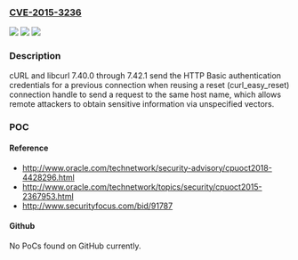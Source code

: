 ### [CVE-2015-3236](https://cve.mitre.org/cgi-bin/cvename.cgi?name=CVE-2015-3236)
![](https://img.shields.io/static/v1?label=Product&message=n%2Fa&color=blue)
![](https://img.shields.io/static/v1?label=Version&message=n%2Fa&color=blue)
![](https://img.shields.io/static/v1?label=Vulnerability&message=n%2Fa&color=brighgreen)

### Description

cURL and libcurl 7.40.0 through 7.42.1 send the HTTP Basic authentication credentials for a previous connection when reusing a reset (curl_easy_reset) connection handle to send a request to the same host name, which allows remote attackers to obtain sensitive information via unspecified vectors.

### POC

#### Reference
- http://www.oracle.com/technetwork/security-advisory/cpuoct2018-4428296.html
- http://www.oracle.com/technetwork/topics/security/cpuoct2015-2367953.html
- http://www.securityfocus.com/bid/91787

#### Github
No PoCs found on GitHub currently.


